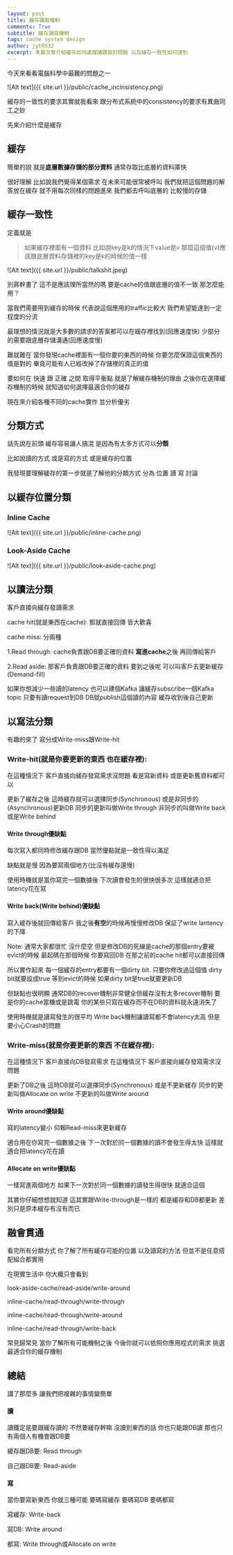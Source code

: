 ```yaml
---
layout: post
title: 緩存讀寫機制
comments: True 
subtitle: 緩存讀寫機制
tags: cache system design
author: jyt0532
excerpt: 本篇文章介紹緩存如何處理讀跟寫的問題 以及緩存一致性如何達到
---
```


今天來看看電腦科學中最難的問題之一

![Alt text]({{ site.url }}/public/cache_incinsistency.png)

緩存的一致性的要求其實就我看來 跟分布式系統中的consistency的要求有異曲同工之妙

先來介紹什麼是緩存

## 緩存

簡單的說 就是**底層數據存儲的部分資料** 
通常存取比底層的資料庫快 

很好理解 比如說我們覺得某個需求 在未來可能很常被呼叫 我們就把這個問題的解答放在緩存 
就不用每次同樣的問題進來 我們都去呼叫底層的 比較慢的存儲

## 緩存一致性

定義就是

> 如果緩存裡面有一個資料 比如說key是k的情況下value是v 
> 那麼這個值(v)應該跟底層資料存儲裡的key是k的時候的值一樣

![Alt text]({{ site.url }}/public/talkshit.jpeg)

別蔣幹畫了 這不是應該理所當然的嗎 要是cache的值跟底層的值不一致 那怎麼能用？

當我們需要用到緩存的時候 代表說這個應用的traffic比較大 我們希望能達到一定程度的分流

最理想的情況就是大多數的請求的答案都可以在緩存裡找到(回應速度快) 
少部分的需要跟底層存儲溝通(回應速度慢)

難就難在 當你發現cache裡面有一個你要的東西的時候 你要怎麼保證這個東西的值是對的 
畢竟可能有人已經改掉了存儲裡的真正的值

要如何在 快速 跟 正確 之間 取得平衡點 就是了解緩存機制的理由 
之後你在選擇緩存機制的時候 就知道如何選擇最適合你的緩存


現在來介紹各種不同的cache實作 並分析優劣

## 分類方式

話先說在前頭 緩存容易讓人搞混 是因為有太多方式可以**分類**

比如說讀的方式 或是寫的方式 或是緩存的位置

我發現要理解緩存的第一步就是了解他的分類方式 分為 位置 讀 寫 討論

## 以緩存位置分類

### Inline Cache

![Alt text]({{ site.url }}/public/inline-cache.png)

### Look-Aside Cache

![Alt text]({{ site.url }}/public/look-aside-cache.png)

## 以讀法分類

客戶直接向緩存發讀需求 

cache hit(就是東西在cache): 那就直接回傳 皆大歡喜

cache miss: 分兩種

1.Read through: cache負責跟DB要正確的資料 **寫進cache**之後 再回傳給客戶

2.Read aside: 那客戶負責跟DB要正確的資料 要到之後呢 可以叫客戶去更新緩存(Demand-fill) 

如果你想減少一些讀的latency 也可以建個Kafka 讓緩存subscribe一個Kafka topic 只要有讀request到DB DB就publish這個讀的內容 緩存收到後自己更新

## 以寫法分類

有趣的來了 寫分成Write-miss跟Write-hit

### Write-hit(就是你要更新的東西 也在緩存裡):

在這種情況下 客戶直接向緩存發寫需求沒問題 看是寫新資料 或是更新舊資料都可以

更新了緩存之後 這時緩存就可以選擇同步(Synchronous) 或是非同步的(Asynchronous)更新DB 同步的更新叫做Write through
非同步的叫做Write back或是Write behind

#### Write through優缺點

每次寫入都同時修改緩存跟DB 當然優點就是一致性得以滿足

缺點就是慢 因為要寫兩個地方(比沒有緩存還慢)

使用時機就是當你寫完一個數據後 下次讀會發生的很快很多次 這樣就適合把latency花在寫

#### Write back(Write behind)優缺點 

寫入緩存後就回傳給客戶 我之後**有空**的時候再慢慢修改DB 保証了write lantency的下降

Note: 通常大家都很忙 沒什麼空 但是修改DB的死線是cache的那個entry要被evict的時候
最起碼在那個時候 你要寫回DB 在那之前的cache hit都可以直接回傳

所以實作起來 每一個緩存的entry都要有一個dirty bit. 只要你修改過這個值 dirty bit就要設成true
等到evict的時候 如果dirty bit是true就要更新DB

但缺點也很明顯 通常DB的recover機制非常健全但緩存沒有太多recover機制
要是你的cache當機或是跳電 你的某些只寫在緩存而不在DB的資料就永遠消失了

使用時機就是讀寫發生的很平均 Write back機制讓讀寫都不會latency太高 但是要小心Crash的問題

### Write-miss(就是你要更新的東西 不在緩存裡): 

在這種情況下 客戶直接向DB發寫需求 在這種情況下 客戶直接向緩存發寫需求沒問題 

更新了DB之後 這時DB就可以選擇同步(Synchronous) 或是不更新緩存 同步的更新叫做Allocate on write
不更新的叫做Write around

#### Write around優缺點

寫的latency變小 仰賴Read-miss來更新緩存 

適合用在你寫完一個數據之後 下一次對於同一個數據的讀不會發生得太快 這樣就適合把latency花在讀


#### Allocate on write優缺點

一樣寫進兩個地方 如果下一次對於同一個數據的讀發生得很快 就適合這個

其實你仔細想想就知道 這其實跟Write-through是一樣的 都是緩存和DB都更新 差別只是原本緩存有沒有而已

## 融會貫通

看完所有分類方式 你了解了所有緩存可能的位置 以及讀寫的方法 但並不是任意搭配組合都實用

在現實生活中 你大概只會看到

look-aside-cache/read-aside/write-around

inline-cache/read-through/write-through

inline-cache/read-through/write-around

inline-cache/read-through/write-back

常見歸常見 當你了解所有可能機制之後 今後你就可以依照你應用程式的需求 挑選最適合你的緩存機制

## 總結

講了那麼多 讓我們把複雜的事情變簡單

#### 讀

讀鐵定是要跟緩存讀的 不然要緩存幹嘛 沒讀到東西的話 你也只能跟DB讀 那也只有兩個人有機會跟DB要

緩存跟DB要: Read through

自己跟DB要: Read-aside

#### 寫

當你要寫新東西 你就三種可能 要碼寫緩存 要碼寫DB 要碼都寫

寫緩存: Write-back

寫DB: Write around

都寫: Write through或Allocate on write

